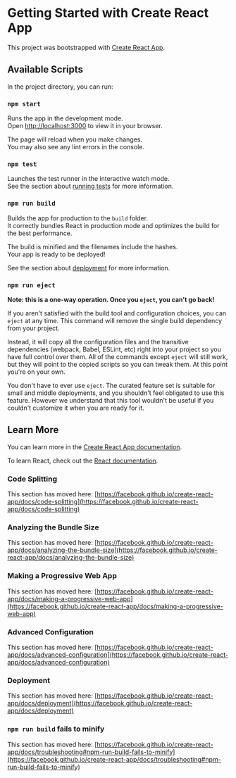 # Getting Started with Create React App

This project was bootstrapped with [Create React App](https://github.com/facebook/create-react-app).

## Available Scripts

In the project directory, you can run:

### `npm start`

Runs the app in the development mode.\
Open [http://localhost:3000](http://localhost:3000) to view it in your browser.

The page will reload when you make changes.\
You may also see any lint errors in the console.

### `npm test`

Launches the test runner in the interactive watch mode.\
See the section about [running tests](https://facebook.github.io/create-react-app/docs/running-tests) for more information.

### `npm run build`

Builds the app for production to the `build` folder.\
It correctly bundles React in production mode and optimizes the build for the best performance.

The build is minified and the filenames include the hashes.\
Your app is ready to be deployed!

See the section about [deployment](https://facebook.github.io/create-react-app/docs/deployment) for more information.

### `npm run eject`

**Note: this is a one-way operation. Once you `eject`, you can't go back!**

If you aren't satisfied with the build tool and configuration choices, you can `eject` at any time. This command will remove the single build dependency from your project.

Instead, it will copy all the configuration files and the transitive dependencies (webpack, Babel, ESLint, etc) right into your project so you have full control over them. All of the commands except `eject` will still work, but they will point to the copied scripts so you can tweak them. At this point you're on your own.

You don't have to ever use `eject`. The curated feature set is suitable for small and middle deployments, and you shouldn't feel obligated to use this feature. However we understand that this tool wouldn't be useful if you couldn't customize it when you are ready for it.

## Learn More

You can learn more in the [Create React App documentation](https://facebook.github.io/create-react-app/docs/getting-started).

To learn React, check out the [React documentation](https://reactjs.org/).

### Code Splitting

This section has moved here: [https://facebook.github.io/create-react-app/docs/code-splitting](https://facebook.github.io/create-react-app/docs/code-splitting)

### Analyzing the Bundle Size

This section has moved here: [https://facebook.github.io/create-react-app/docs/analyzing-the-bundle-size](https://facebook.github.io/create-react-app/docs/analyzing-the-bundle-size)

### Making a Progressive Web App

This section has moved here: [https://facebook.github.io/create-react-app/docs/making-a-progressive-web-app](https://facebook.github.io/create-react-app/docs/making-a-progressive-web-app)

### Advanced Configuration

This section has moved here: [https://facebook.github.io/create-react-app/docs/advanced-configuration](https://facebook.github.io/create-react-app/docs/advanced-configuration)

### Deployment

This section has moved here: [https://facebook.github.io/create-react-app/docs/deployment](https://facebook.github.io/create-react-app/docs/deployment)

### `npm run build` fails to minify

This section has moved here: [https://facebook.github.io/create-react-app/docs/troubleshooting#npm-run-build-fails-to-minify](https://facebook.github.io/create-react-app/docs/troubleshooting#npm-run-build-fails-to-minify)

<!-- <section className="home-about-rating no-side-gap no-bottom-gap scroll-section left mb-3">
        <div
          className={
            isMobile
              ? "section-head section-head-mobile scroll-head"
              : "section-head scroll-head"
          }
        >
          <h2 className="fs-2.5">See What They Say About Us</h2>
          {/* <Button className="m-btn right">
            <div className="btn-text fs-1.5">View All</div>
          </Button> */}
        </div>
        <div
          className={
            isMobile ? "section-content scroll-content" : " scroll-content"
          }
          style={{
            height: isMobile ? "500px" : "300px!important",
            display: "flex",
          }}
        >
          <div className={isMobile ? "d-none" : "fade-out"}></div>
          <Button
            style={
              isMobile
                ? {
                    width: "50px",
                    height: "50px",
                    backgroundColor: "white",
                    top: "125px",
                    zIndex: "999",
                    position: "absolute",
                    left: "30px",
                    // marginLeft: "20%",
                  }
                : {
                    width: "50px",
                    height: "50px",
                    backgroundColor: "white",
                    alignSelf: "center",
                    zIndex: "999",
                    position: "absolute",
                    // right: "0",
                    // marginLeft: "20%",
                  }
            }
            onClick={() => slide3(-100)}
          >
            <i className="fa fa-angle-left fa-2x"></i>
          </Button>
          <div ref={scrl3} className="scroll-items gap-0.5">
            {testimonials.map(({ name, rating, description, date, title }) => (
              <div
                className="scroll-item truncate-line-clamp d-flex fd-col gap-0.5"
                style={{ overflowY: "auto" }}
                key={name}
              >
                <div className="scroll-item-head d-flex fd-row gap-1">
                  {/* <div className="d-flex scroll-item-image">
                    <img
                      className="scroll-item-icon"
                      src={img}
                      alt={name}
                    ></img>
                  </div> */}
                  <div className="scroll-item-user d-flex fd-col">
                    <div className="item-name fw-r fs-1.5">{name}</div>
                    <div className="item-name fw-r fs-1">{title}</div>
                    <div className="item-rating d-flex fd-row">
                      {Array.from({ length: rating })
                        .map((_, e) => (rating - e >= 0 ? true : false))
                        .map((e, i) => (
                          <img
                            key={i}
                            className={e ? "" : "gray"}
                            alt=""
                            src="/assets/images/png/star.png"
                          />
                        ))}
                    </div>
                  </div>
                </div>
                <div className="scroll-item-content d-flex gap-1 fd-col">
                  <p className="item-desc fs-0.9 c-gray-200">{description}</p>
                </div>
                <div className="scroll-item-foot d-flex w-100">
                  <p className="item-date c-gray-200 fs-1.1">{date}</p>
                </div>
              </div>
            ))}
          </div>

          <Button
            style={
              isMobile
                ? {
                    width: "50px",
                    height: "50px",
                    backgroundColor: "white",
                    top: "125px",
                    zIndex: "999",
                    position: "absolute",
                    right: "30px",
                    // marginLeft: "20%",
                  }
                : {
                    width: "50px",
                    height: "50px",
                    backgroundColor: "white",
                    alignSelf: "center",
                    zIndex: "999",
                    position: "absolute",
                    right: "17%",
                  }
            }
            onClick={() => slide3(+100)}
          >
            <i className="fa fa-angle-right fa-2x"></i>
          </Button>
        </div>
        <div
          className={isMobile ? "d-none" : "scroll-image"}
          style={{ top: isMobile ? "0" : "70px" }}
        >
          <img className="scroll-boy" alt="" src="/assets/images/png/4.png" />
        </div>
      </section> -->
